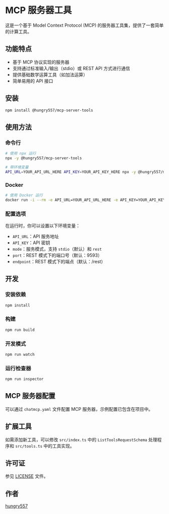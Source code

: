 # MCP 服务器工具

这是一个基于 Model Context Protocol (MCP) 的服务器工具集，提供了一套简单的计算工具。

## 功能特点

- 基于 MCP 协议实现的服务器
- 支持通过标准输入/输出（stdio）或 REST API 方式进行通信
- 提供基础数学运算工具（如加法运算）
- 简单易用的 API 接口

## 安装

```bash
npm install @hungry557/mcp-server-tools
```

## 使用方法

### 命令行

```bash
# 使用 npx 运行
npx -y @hungry557/mcp-server-tools

# 带环境变量
API_URL=YOUR_API_URL_HERE API_KEY=YOUR_API_KEY_HERE npx -y @hungry557/mcp-server-tools
```

### Docker

```bash
# 使用 Docker 运行
docker run -i --rm -e API_URL=YOUR_API_URL_HERE -e API_KEY=YOUR_API_KEY_HERE hungry557/tools
```

### 配置选项

在运行时，你可以设置以下环境变量：

- `API_URL`：API 服务地址
- `API_KEY`：API 密钥
- `mode`：服务模式，支持 `stdio`（默认）和 `rest`
- `port`：REST 模式下的端口号（默认：9593）
- `endpoint`：REST 模式下的端点（默认：/rest）

## 开发

### 安装依赖

```bash
npm install
```

### 构建

```bash
npm run build
```

### 开发模式

```bash
npm run watch
```

### 运行检查器

```bash
npm run inspector
```

## MCP 服务器配置

可以通过 `chatmcp.yaml` 文件配置 MCP 服务器，示例配置已包含在项目中。

## 扩展工具

如需添加新工具，可以修改 `src/index.ts` 中的 `ListToolsRequestSchema` 处理程序和 `src/tools.ts` 中的工具实现。

## 许可证

参见 [LICENSE](LICENSE) 文件。

## 作者

[hungry557](https://github.com/hungry557)

